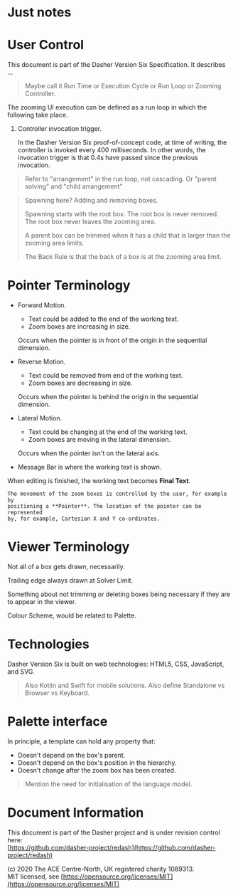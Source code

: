 # Just notes

# User Control
This document is part of the Dasher Version Six Specification. It describes ...


>   Maybe call it Run Time or Execution Cycle or Run Loop or Zooming Controller.


The zooming UI execution can be defined as a run loop in which the following
take place.

1.  Controller invocation trigger.

    In the Dasher Version Six proof-of-concept code, at time of writing, the
    controller is invoked every 400 milliseconds. In other words, the invocation
    trigger is that 0.4s have passed since the previous invocation.



>
>   Refer to "arrangement" in the run loop, not cascading. Or "parent solving"
>   and "child arrangement"

>   Spawning here? Adding and removing boxes.
>
>   Spawning starts with the root box. The root box is never removed. The root
>   box never leaves the zooming area.
>
>   A parent box can be trimmed when it has a child that is larger than the
>   zooming area limits.
>
>   The Back Rule is that the back of a box is at the zooming area limit.



# Pointer Terminology





-   Forward Motion.

    -   Text could be added to the end of the working text.
    -   Zoom boxes are increasing in size.

    Occurs when the pointer is in front of the origin in the sequential
    dimension.

-   Reverse Motion.

    -   Text could be removed from end of the working text.
    -   Zoom boxes are decreasing in size.

    Occurs when the pointer is behind the origin in the sequential dimension.


-   Lateral Motion.

    -   Text could be changing at the end of the working text.
    -   Zoom boxes are moving in the lateral dimension.

    Occurs when the pointer isn't on the lateral axis.


-   Message Bar is where the working text is shown.

 When editing is finished, the working text becomes **Final Text**.




    The movement of the zoom boxes is controlled by the user, for example by
    positioning a **Pointer**. The location of the pointer can be represented
    by, for example, Cartesian X and Y co-ordinates.




# Viewer Terminology

Not all of a box gets drawn, necessarily.

Trailing edge always drawn at Solver Limit.

Something about not trimming or deleting boxes being necessary if they are to
appear in the viewer.

Colour Scheme, would be related to Palette.

# Technologies
Dasher Version Six is built on web technologies: HTML5, CSS,
JavaScript, and SVG.

>   Also Kotlin and Swift for mobile solutions. Also define Standalone vs
>   Browser vs Keyboard.

# Palette interface

In principle, a template can hold any property that:

-   Doesn't depend on the box's parent.
-   Doesn't depend on the box's position in the hierarchy.
-   Doesn't change after the zoom box has been created.


>   Mention the need for initialisation of the language model.




# Document Information
This document is part of the Dasher project and is under revision control here:  
[https://github.com/dasher-project/redash](https://github.com/dasher-project/redash)

(c) 2020 The ACE Centre-North, UK registered charity 1089313.  
MIT licensed, see [https://opensource.org/licenses/MIT](https://opensource.org/licenses/MIT)
